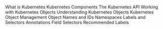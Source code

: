 What is Kubernetes
Kubernetes Components
The Kubernetes API
Working with Kubernetes Objects
Understanding Kubernetes Objects
Kubernetes Object Management
Object Names and IDs
Namespaces
Labels and Selectors
Annotations
Field Selectors
Recommended Labels
